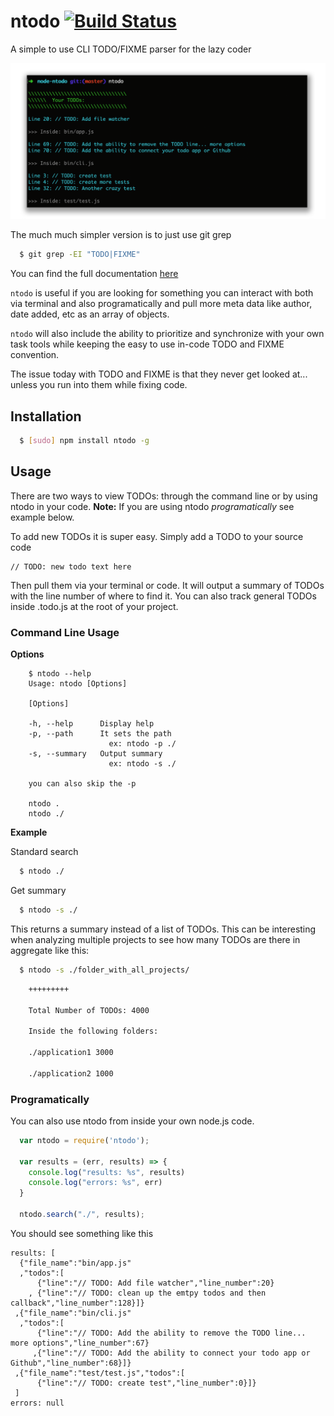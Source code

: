 # ntodo [![Build Status](https://travis-ci.org/csanz/node-ntodo.svg?branch=master)](https://travis-ci.org/csanz/node-ntodo)

A simple to use CLI TODO/FIXME parser for the lazy coder

![Screenshot](https://raw.githubusercontent.com/csanz/node-ntodo/master/misc/sample.png?c=5)

The much much simpler version is to just use git grep

``` bash
  $ git grep -EI "TODO|FIXME"
```

You can find the full documentation [here](https://git-scm.com/docs/git-grep)

`ntodo` is useful if you are looking for something you can interact with both via terminal and also programatically and pull more meta data like author, date added, etc as an array of objects.  

`ntodo` will also include the ability to prioritize and synchronize with your own task tools while keeping the easy to use in-code TODO and FIXME convention. 

The issue today with TODO and FIXME is that they never get looked at... unless you run into them while fixing code.  

## Installation

``` bash
  $ [sudo] npm install ntodo -g
```

## Usage

There are two ways to view TODOs: through the command line or by using ntodo in your code. **Note:** If you are using ntodo _programatically_ see example below.

To add new TODOs it is super easy. Simply add a TODO to your source code

    // TODO: new todo text here 

Then pull them via your terminal or code. It will output a summary of TODOs with the line number of where to find it. You can also track general TODOs inside .todo.js at the root of your project. 

### Command Line Usage

**Options**
```
    $ ntodo --help
    Usage: ntodo [Options]
    
    [Options]
    
    -h, --help      Display help
    -p, --path      It sets the path
                      ex: ntodo -p ./
    -s, --summary   Output summary
                      ex: ntodo -s ./
    
    you can also skip the -p 
    
    ntodo .
    ntodo ./    
``` 

**Example**

Standard search

``` bash
  $ ntodo ./
```

Get summary

``` bash
  $ ntodo -s ./
```

This returns a summary instead of a list of TODOs. This can be interesting when analyzing multiple projects to see how many TODOs are there in aggregate like this:

``` bash
  $ ntodo -s ./folder_with_all_projects/
```

``` bash
    +++++++++

    Total Number of TODOs: 4000

    Inside the following folders:

    ./application1 3000

    ./application2 1000
```


### Programatically
You can also use ntodo from inside your own node.js code.

``` js
  var ntodo = require('ntodo');

  var results = (err, results) => {
    console.log("results: %s", results)
    console.log("errors: %s", err)
  }

  ntodo.search("./", results);
```

You should see something like this

```
results: [
  {"file_name":"bin/app.js"
  ,"todos":[
      {"line":"// TODO: Add file watcher","line_number":20}
    , {"line":"// TODO: clean up the emtpy todos and then callback","line_number":128}]}
 ,{"file_name":"bin/cli.js"
  ,"todos":[
      {"line":"// TODO: Add the ability to remove the TODO line... more options","line_number":67}
     ,{"line":"// TODO: Add the ability to connect your todo app or Github","line_number":68}]}
 ,{"file_name":"test/test.js","todos":[
      {"line":"// TODO: create test","line_number":0}]}
 ]
errors: null
```


